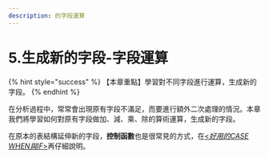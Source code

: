 ```yaml
---
description: 的字段運算
---
```


# 5.生成新的字段-字段運算

{% hint style="success" %}
【本章重點】學習對不同字段進行運算，生成新的字段。
{% endhint %}

在分析過程中，常常會出現原有字段不滿足，而要進行額外二次處理的情況。本章我們將學習如何對原有字段做加、減、乘、除的算術運算，生成新的字段。

在原本的表結構延伸新的字段，**控制函數**也是很常見的方式，在[<_好用的CASE WHEN與IF_>](../../part-iii-shu-ju-yu-chu-li-pian/7.-hao-yong-de-case-yu-when-if.md)再仔細說明。
